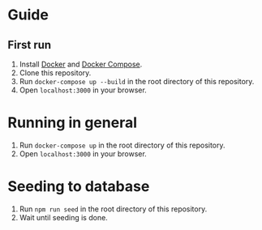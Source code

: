 # Guide

## First run

1. Install [Docker](https://docs.docker.com/install/) and [Docker Compose](https://docs.docker.com/compose/install/).
2. Clone this repository.
3. Run `docker-compose up --build` in the root directory of this repository.
4. Open `localhost:3000` in your browser.

# Running in general

1. Run `docker-compose up` in the root directory of this repository.
2. Open `localhost:3000` in your browser.

# Seeding to database

1. Run `npm run seed` in the root directory of this repository.
2. Wait until seeding is done.
